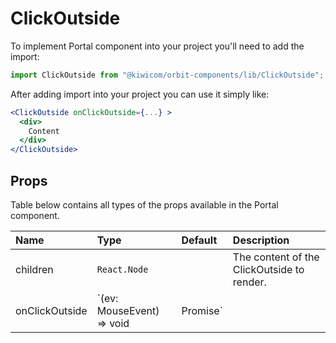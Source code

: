 # ClickOutside
To implement Portal component into your project you'll need to add the import:
```jsx
import ClickOutside from "@kiwicom/orbit-components/lib/ClickOutside";
```
After adding import into your project you can use it simply like:
```jsx
<ClickOutside onClickOutside={...} >
  <div>
    Content
  </div>
</ClickOutside>
```
## Props
Table below contains all types of the props available in the Portal component.

| Name            | Type                                        | Default         | Description                      |
| :-------------- | :------------------------------------------ | :-------------- | :------------------------------- |
| children        | `React.Node`                                |                 | The content of the ClickOutside to render.
| onClickOutside  | `(ev: MouseEvent) => void | Promise<any>`   |                 | Function for handling onClickOutside event.

